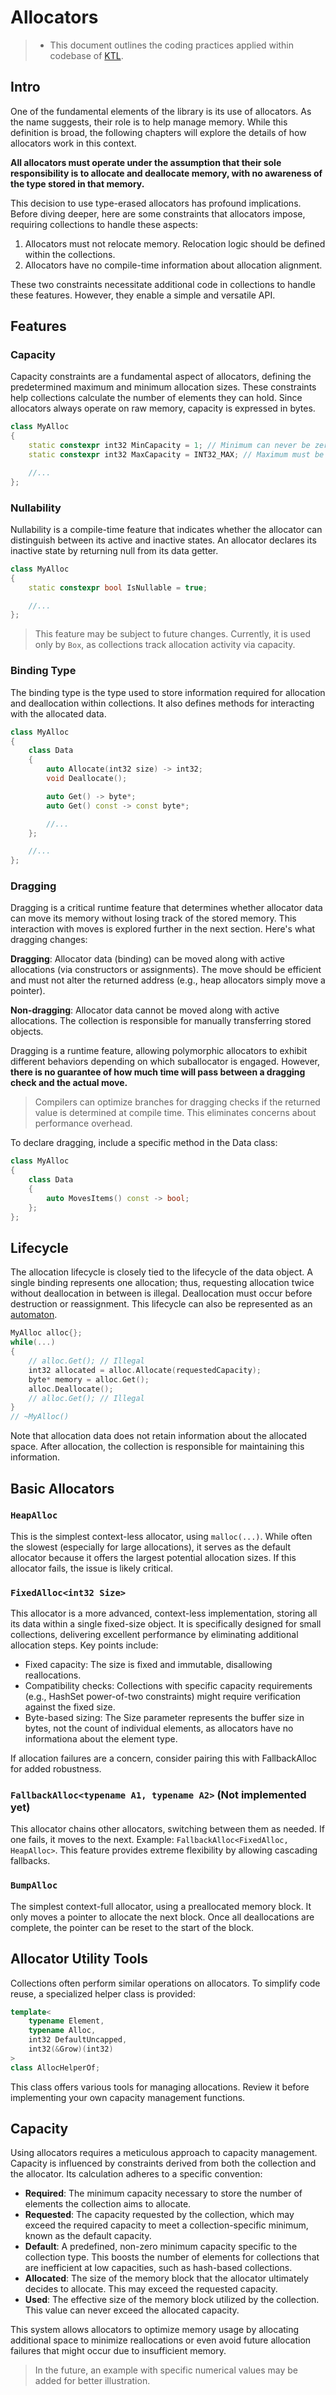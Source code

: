 # Allocators

> - This document outlines the coding practices applied within codebase of [KTL](https://github.com/mtszkarbowiak/mk-stl).


## Intro

One of the fundamental elements of the library is its use of allocators. As the name suggests, their role is to help manage memory. While this definition is broad, the following chapters will explore the details of how allocators work in this context.

**All allocators must operate under the assumption that their sole responsibility is to allocate and deallocate memory, with no awareness of the type stored in that memory.**

This decision to use type-erased allocators has profound implications. Before diving deeper, here are some constraints that allocators impose, requiring collections to handle these aspects:

1. Allocators must not relocate memory. Relocation logic should be defined within the collections.
2. Allocators have no compile-time information about allocation alignment.

These two constraints necessitate additional code in collections to handle these features. However, they enable a simple and versatile API.


## Features

### Capacity

Capacity constraints are a fundamental aspect of allocators, defining the predetermined maximum and minimum allocation sizes. These constraints help collections calculate the number of elements they can hold. Since allocators always operate on raw memory, capacity is expressed in bytes.

```cpp
class MyAlloc
{
    static constexpr int32 MinCapacity = 1; // Minimum can never be zero (or less)
    static constexpr int32 MaxCapacity = INT32_MAX; // Maximum must be not smaller than minimum 

    //...
};
```

### Nullability

Nullability is a compile-time feature that indicates whether the allocator can distinguish between its active and inactive states. An allocator declares its inactive state by returning null from its data getter.

```cpp
class MyAlloc
{
    static constexpr bool IsNullable = true;

    //...
};
```

> This feature may be subject to future changes. Currently, it is used only by `Box`, as collections track allocation activity via capacity.

### Binding Type

The binding type is the type used to store information required for allocation and deallocation within collections. It also defines methods for interacting with the allocated data.

```cpp
class MyAlloc
{
    class Data
    {
        auto Allocate(int32 size) -> int32;
        void Deallocate();

        auto Get() -> byte*;
        auto Get() const -> const byte*;

        //...
    };

    //...
};
```

### Dragging

Dragging is a critical runtime feature that determines whether allocator data can move its memory without losing track of the stored memory. This interaction with moves is explored further in the next section. Here's what dragging changes:

**Dragging**: Allocator data (binding) can be moved along with active allocations (via constructors or assignments). The move should be efficient and must not alter the returned address (e.g., heap allocators simply move a pointer).

**Non-dragging**: Allocator data cannot be moved along with active allocations. The collection is responsible for manually transferring stored objects.

Dragging is a runtime feature, allowing polymorphic allocators to exhibit different behaviors depending on which suballocator is engaged. However, **there is no guarantee of how much time will pass between a dragging check and the actual move.**

> Compilers can optimize branches for dragging checks if the returned value is determined at compile time. This eliminates concerns about performance overhead.

To declare dragging, include a specific method in the Data class:

```cpp
class MyAlloc
{
    class Data
    {
        auto MovesItems() const -> bool;
    };
};
```

## Lifecycle

The allocation lifecycle is closely tied to the lifecycle of the data object. A single binding represents one allocation; thus, requesting allocation twice without deallocation in between is illegal. Deallocation must occur before destruction or reassignment. This lifecycle can also be represented as an [automaton](Images/AllocDataAutomata.svg).

```cpp
MyAlloc alloc{};
while(...)
{
    // alloc.Get(); // Illegal
    int32 allocated = alloc.Allocate(requestedCapacity);
    byte* memory = alloc.Get();
    alloc.Deallocate();
    // alloc.Get(); // Illegal
}
// ~MyAlloc()
```

Note that allocation data does not retain information about the allocated space. After allocation, the collection is responsible for maintaining this information.


## Basic Allocators

### `HeapAlloc`

This is the simplest context-less allocator, using `malloc(...)`. While often the slowest (especially for large allocations), it serves as the default allocator because it offers the largest potential allocation sizes. If this allocator fails, the issue is likely critical.

### `FixedAlloc<int32 Size>`

This allocator is a more advanced, context-less implementation, storing all its data within a single fixed-size object. It is specifically designed for small collections, delivering excellent performance by eliminating additional allocation steps. Key points include:

- Fixed capacity: The size is fixed and immutable, disallowing reallocations.
- Compatibility checks: Collections with specific capacity requirements (e.g., HashSet power-of-two constraints) might require verification against the fixed size.
- Byte-based sizing: The Size parameter represents the buffer size in bytes, not the count of individual elements, as allocators have no informationa about the element type.

If allocation failures are a concern, consider pairing this with FallbackAlloc for added robustness.

### `FallbackAlloc<typename A1, typename A2>` (Not implemented yet)

This allocator chains other allocators, switching between them as needed. If one fails, it moves to the next. Example: `FallbackAlloc<FixedAlloc, HeapAlloc>`. This feature provides extreme flexibility by allowing cascading fallbacks.

### `BumpAlloc`

The simplest context-full allocator, using a preallocated memory block. It only moves a pointer to allocate the next block. Once all deallocations are complete, the pointer can be reset to the start of the block.


## Allocator Utility Tools

Collections often perform similar operations on allocators. To simplify code reuse, a specialized helper class is provided:

```cpp
template<
    typename Element, 
    typename Alloc, 
    int32 DefaultUncapped,
    int32(&Grow)(int32)
>
class AllocHelperOf;
```

This class offers various tools for managing allocations. Review it before implementing your own capacity management functions.


## Capacity

Using allocators requires a meticulous approach to capacity management. Capacity is influenced by constraints derived from both the collection and the allocator. Its calculation adheres to a specific convention:

- **Required**: The minimum capacity necessary to store the number of elements the collection aims to allocate.
- **Requested**: The capacity requested by the collection, which may exceed the required capacity to meet a collection-specific minimum, known as the default capacity.
- **Default**: A predefined, non-zero minimum capacity specific to the collection type. This boosts the number of elements for collections that are inefficient at low capacities, such as hash-based collections.
- **Allocated**: The size of the memory block that the allocator ultimately decides to allocate. This may exceed the requested capacity.
- **Used**: The effective size of the memory block utilized by the collection. This value can never exceed the allocated capacity.

This system allows allocators to optimize memory usage by allocating additional space to minimize reallocations or even avoid future allocation failures that might occur due to insufficient memory.

> In the future, an example with specific numerical values may be added for better illustration.

